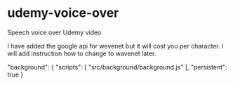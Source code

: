 # udemy-voice-over
Speech voice over Udemy video

I have added the google api for wevenet but it will cost you per character.
I will add instruction how to change to wavenet later.


"background": {
    "scripts": [
      "src/background/background.js"
    ],
    "persistent": true
  }